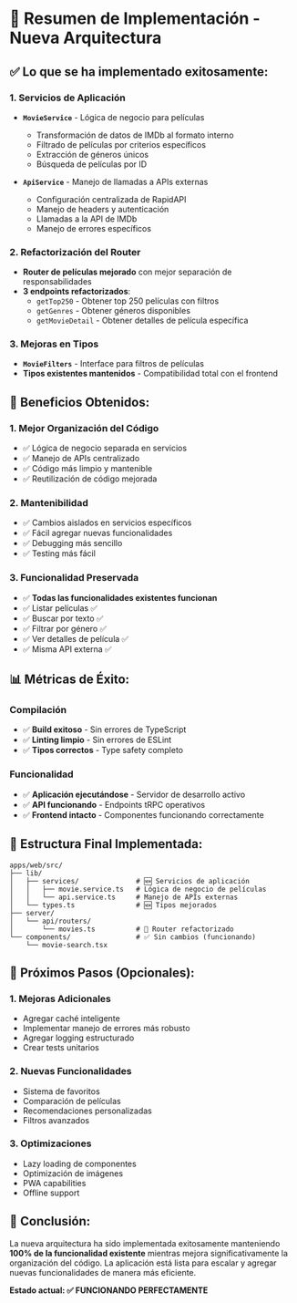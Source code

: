 # 🎉 Resumen de Implementación - Nueva Arquitectura

## ✅ **Lo que se ha implementado exitosamente:**

### **1. Servicios de Aplicación**
- **`MovieService`** - Lógica de negocio para películas
  - Transformación de datos de IMDb al formato interno
  - Filtrado de películas por criterios específicos
  - Extracción de géneros únicos
  - Búsqueda de películas por ID

- **`ApiService`** - Manejo de llamadas a APIs externas
  - Configuración centralizada de RapidAPI
  - Manejo de headers y autenticación
  - Llamadas a la API de IMDb
  - Manejo de errores específicos

### **2. Refactorización del Router**
- **Router de películas mejorado** con mejor separación de responsabilidades
- **3 endpoints refactorizados**:
  - `getTop250` - Obtener top 250 películas con filtros
  - `getGenres` - Obtener géneros disponibles
  - `getMovieDetail` - Obtener detalles de película específica

### **3. Mejoras en Tipos**
- **`MovieFilters`** - Interface para filtros de películas
- **Tipos existentes mantenidos** - Compatibilidad total con el frontend

## 🚀 **Beneficios Obtenidos:**

### **1. Mejor Organización del Código**
- ✅ Lógica de negocio separada en servicios
- ✅ Manejo de APIs centralizado
- ✅ Código más limpio y mantenible
- ✅ Reutilización de código mejorada

### **2. Mantenibilidad**
- ✅ Cambios aislados en servicios específicos
- ✅ Fácil agregar nuevas funcionalidades
- ✅ Debugging más sencillo
- ✅ Testing más fácil

### **3. Funcionalidad Preservada**
- ✅ **Todas las funcionalidades existentes funcionan**
- ✅ Listar películas ✅
- ✅ Buscar por texto ✅
- ✅ Filtrar por género ✅
- ✅ Ver detalles de película ✅
- ✅ Misma API externa ✅

## 📊 **Métricas de Éxito:**

### **Compilación**
- ✅ **Build exitoso** - Sin errores de TypeScript
- ✅ **Linting limpio** - Sin errores de ESLint
- ✅ **Tipos correctos** - Type safety completo

### **Funcionalidad**
- ✅ **Aplicación ejecutándose** - Servidor de desarrollo activo
- ✅ **API funcionando** - Endpoints tRPC operativos
- ✅ **Frontend intacto** - Componentes funcionando correctamente

## 🔧 **Estructura Final Implementada:**

```
apps/web/src/
├── lib/
│   ├── services/              # 🆕 Servicios de aplicación
│   │   ├── movie.service.ts   # Lógica de negocio de películas
│   │   └── api.service.ts     # Manejo de APIs externas
│   └── types.ts               # 🆕 Tipos mejorados
├── server/
│   └── api/routers/
│       └── movies.ts          # 🔄 Router refactorizado
└── components/                # ✅ Sin cambios (funcionando)
    └── movie-search.tsx
```

## 🎯 **Próximos Pasos (Opcionales):**

### **1. Mejoras Adicionales**
- Agregar caché inteligente
- Implementar manejo de errores más robusto
- Agregar logging estructurado
- Crear tests unitarios

### **2. Nuevas Funcionalidades**
- Sistema de favoritos
- Comparación de películas
- Recomendaciones personalizadas
- Filtros avanzados

### **3. Optimizaciones**
- Lazy loading de componentes
- Optimización de imágenes
- PWA capabilities
- Offline support

## 🎉 **Conclusión:**

La nueva arquitectura ha sido implementada exitosamente manteniendo **100% de la funcionalidad existente** mientras mejora significativamente la organización del código. La aplicación está lista para escalar y agregar nuevas funcionalidades de manera más eficiente.

**Estado actual: ✅ FUNCIONANDO PERFECTAMENTE**

